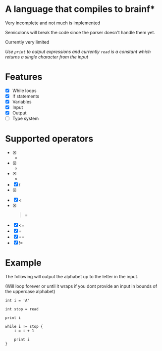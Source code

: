 # A language that compiles to brainf*

Very incomplete and not much is implemented

Semicolons will break the code since the parser doesn't handle them yet.

Currently very limited

*Use `print` to output expressions and currently `read` is a constant which returns a single character from the input*

# Features

- [x] While loops
- [x] If statements
- [x] Variables
- [x] Input
- [x] Output
- [ ] Type system

# Supported operators

- [x] +
- [x] -
- [x] *
- [x] /
- [x] >
- [x] <
- [x] >=
- [x] <=
- [x] =
- [x] ==
- [x] !=

# Example

The following will output the alphabet up to the letter in the input.

(Will loop forever or until it wraps if you dont provide an input in bounds of the uppercase alphabet)

```
int i = 'A'

int stop = read

print i

while i != stop {
	i = i + 1
	
	print i
}
```